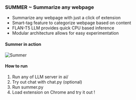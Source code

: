 ### SUMMER ~ Summarize any webpage

- Summarize any webpage with just a click of extension
- Smart-tag feature to categorize webpage based on content
- FLAN-T5 LLM provides quick CPU based inference
- Modular architecture allows for easy experimentation

#### Summer in action

![Summer](./summer.gif)

#### How to run

1. Run any of LLM server in ai/
2. Try out chat with chat.py (optional)
3. Run summer.py
4. Load extension on Chrome and try it out !
